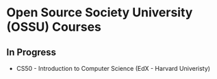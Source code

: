 # Open Source Society University (OSSU) Courses

## In Progress
* CS50 - Introduction to Computer Science (EdX - Harvard Univeristy)
